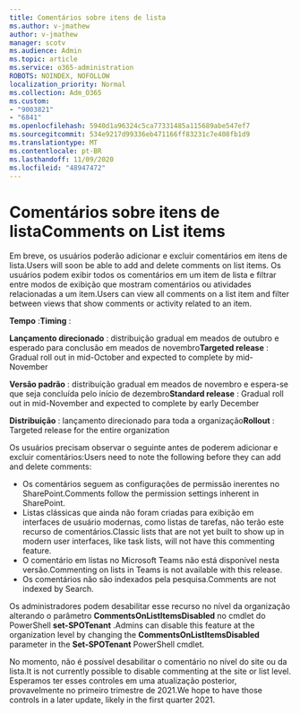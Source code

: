 ```yaml
---
title: Comentários sobre itens de lista
ms.author: v-jmathew
author: v-jmathew
manager: scotv
ms.audience: Admin
ms.topic: article
ms.service: o365-administration
ROBOTS: NOINDEX, NOFOLLOW
localization_priority: Normal
ms.collection: Adm_O365
ms.custom:
- "9003821"
- "6841"
ms.openlocfilehash: 5940d1a96324c5ca77331485a115689abe547ef7
ms.sourcegitcommit: 534e9217d99336eb471166ff83231c7e408fb1d9
ms.translationtype: MT
ms.contentlocale: pt-BR
ms.lasthandoff: 11/09/2020
ms.locfileid: "48947472"
---
```

# <a name="comments-on-list-items"></a><span data-ttu-id="126ff-102">Comentários sobre itens de lista</span><span class="sxs-lookup"><span data-stu-id="126ff-102">Comments on List items</span></span>

<span data-ttu-id="126ff-103">Em breve, os usuários poderão adicionar e excluir comentários em itens de lista.</span><span class="sxs-lookup"><span data-stu-id="126ff-103">Users will soon be able to add and delete comments on list items.</span></span> <span data-ttu-id="126ff-104">Os usuários podem exibir todos os comentários em um item de lista e filtrar entre modos de exibição que mostram comentários ou atividades relacionadas a um item.</span><span class="sxs-lookup"><span data-stu-id="126ff-104">Users can view all comments on a list item and filter between views that show comments or activity related to an item.</span></span>

<span data-ttu-id="126ff-105">**Tempo** :</span><span class="sxs-lookup"><span data-stu-id="126ff-105">**Timing** :</span></span>

<span data-ttu-id="126ff-106">**Lançamento direcionado** : distribuição gradual em meados de outubro e esperado para conclusão em meados de novembro</span><span class="sxs-lookup"><span data-stu-id="126ff-106">**Targeted release** : Gradual roll out in mid-October and expected to complete by mid-November</span></span>

<span data-ttu-id="126ff-107">**Versão padrão** : distribuição gradual em meados de novembro e espera-se que seja concluída pelo início de dezembro</span><span class="sxs-lookup"><span data-stu-id="126ff-107">**Standard release** : Gradual roll out in mid-November and expected to complete by early December</span></span>

<span data-ttu-id="126ff-108">**Distribuição** : lançamento direcionado para toda a organização</span><span class="sxs-lookup"><span data-stu-id="126ff-108">**Rollout** : Targeted release for the entire organization</span></span>

<span data-ttu-id="126ff-109">Os usuários precisam observar o seguinte antes de poderem adicionar e excluir comentários:</span><span class="sxs-lookup"><span data-stu-id="126ff-109">Users need to note the following before they can add and delete comments:</span></span>

- <span data-ttu-id="126ff-110">Os comentários seguem as configurações de permissão inerentes no SharePoint.</span><span class="sxs-lookup"><span data-stu-id="126ff-110">Comments follow the permission settings inherent in SharePoint.</span></span>
- <span data-ttu-id="126ff-111">Listas clássicas que ainda não foram criadas para exibição em interfaces de usuário modernas, como listas de tarefas, não terão este recurso de comentários.</span><span class="sxs-lookup"><span data-stu-id="126ff-111">Classic lists that are not yet built to show up in modern user interfaces, like task lists, will not have this commenting feature.</span></span>
- <span data-ttu-id="126ff-112">O comentário em listas no Microsoft Teams não está disponível nesta versão.</span><span class="sxs-lookup"><span data-stu-id="126ff-112">Commenting on lists in Teams is not available with this release.</span></span>
- <span data-ttu-id="126ff-113">Os comentários não são indexados pela pesquisa.</span><span class="sxs-lookup"><span data-stu-id="126ff-113">Comments are not indexed by Search.</span></span>

<span data-ttu-id="126ff-114">Os administradores podem desabilitar esse recurso no nível da organização alterando o parâmetro **CommentsOnListItemsDisabled** no cmdlet do PowerShell **set-SPOTenant** .</span><span class="sxs-lookup"><span data-stu-id="126ff-114">Admins can disable this feature at the organization level by changing the **CommentsOnListItemsDisabled** parameter in the **Set-SPOTenant** PowerShell cmdlet.</span></span>

<span data-ttu-id="126ff-115">No momento, não é possível desabilitar o comentário no nível do site ou da lista.</span><span class="sxs-lookup"><span data-stu-id="126ff-115">It is not currently possible to disable commenting at the site or list level.</span></span> <span data-ttu-id="126ff-116">Esperamos ter esses controles em uma atualização posterior, provavelmente no primeiro trimestre de 2021.</span><span class="sxs-lookup"><span data-stu-id="126ff-116">We hope to have those controls in a later update, likely in the first quarter 2021.</span></span>
